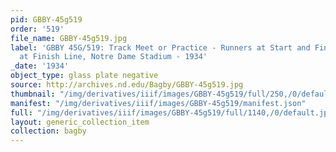 ```yaml
---
pid: GBBY-45g519
order: '519'
file_name: GBBY-45g519.jpg
label: 'GBBY 45G/519: Track Meet or Practice - Runners at Start and Finish - Runners
  at Finish Line, Notre Dame Stadium - 1934'
_date: '1934'
object_type: glass plate negative
source: http://archives.nd.edu/Bagby/GBBY-45g519.jpg
thumbnail: "/img/derivatives/iiif/images/GBBY-45g519/full/250,/0/default.jpg"
manifest: "/img/derivatives/iiif/images/GBBY-45g519/manifest.json"
full: "/img/derivatives/iiif/images/GBBY-45g519/full/1140,/0/default.jpg"
layout: generic_collection_item
collection: bagby
---
```

